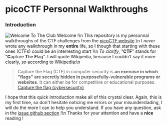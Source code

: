 # picoCTF Personnal Walkthroughs
### Introduction

![Welcome To The Club](https://media.tenor.com/Xw9NRtyNMb4AAAAC/simpson.gif)
Welcome !\n
This repository is my personnal walkthroughs of the CTF challenges from the [picoCTF website](https://picoctf.org/).\n
I _never_ wrote any walkthrough in my **entire** life, so I though that starting with these ones (CTFs) could be an interresting start !\n
*To clarify*, "**CTF**" stands for "**C**apture **T**he **F**lag". I will quote Wikipedia, because I couldn't say it more clearly, *so* according to Wikipedia:\n
>Capture the Flag (CTF) in computer security is **an exercise in which "flags" are secretly hidden in purposefully-vulnerable programs or websites**. It can either be for competitive or educational purposes.
[Capture the flag (cybersecurity)](https://en.wikipedia.org/wiki/Capture_the_flag_(cybersecurity)#:~:text=Capture%20the%20Flag%20(CTF)%20in,for%20competitive%20or%20educational%20purposes.)

I hope that this quick introduction make all of this crystal clear. Again, this is my first time, so don't hesitate noticing me errors or your misunderstading, I will do the more I can to help you understand. If you have any question, ask in the [issue github section](https://github.com/smoothwastaken/picoCTF-Personnal-Walkthroughs/issues?q=) !\n
Thanks for your attention and have a **nice** reading !